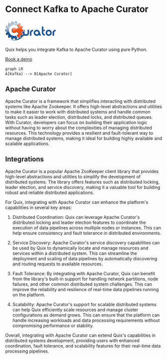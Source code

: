 # Connect Kafka to Apache Curator

![](./images/logo_1.jpg)

Quix helps you integrate Kafka to Apache Curator using pure Python.

<div>
<a class="md-button md-button--primary" href="https://share.hsforms.com/1iW0TmZzKQMChk0lxd_tGiw4yjw2?__hstc=175542013.2303933fbd746c0ac86d9ccbe9bc9100.1728383268831.1729603416735.1729620918855.31&__hssc=175542013.1.1729620918855&__hsfp=2132701734" target="_blank" style="margin-right:.5rem;">Book a demo</a>
<br/>
</div>

```mermaid
graph LR
A[Kafka] --> B[Apache Curator]
```

## Apache Curator

Apache Curator is a framework that simplifies interacting with distributed systems like Apache Zookeeper. It offers high-level abstractions and utilities to make it easier to work with distributed systems and handle common tasks such as leader election, distributed locks, and distributed queues. With Curator, developers can focus on building their application logic without having to worry about the complexities of managing distributed resources. This technology provides a resilient and fault-tolerant way to manage distributed systems, making it ideal for building highly available and scalable applications.

## Integrations

Apache Curator is a popular Apache ZooKeeper client library that provides high-level abstractions and utilities to simplify the development of distributed systems. The library offers features such as distributed locking, leader election, and service discovery, making it a valuable tool for building robust and reliable distributed applications.

For Quix, integrating with Apache Curator can enhance the platform's capabilities in several key areas:

1. Distributed Coordination: Quix can leverage Apache Curator's distributed locking and leader election features to coordinate the execution of data pipelines across multiple nodes or instances. This can help ensure consistency and fault tolerance in distributed environments.

2. Service Discovery: Apache Curator's service discovery capabilities can be used by Quix to dynamically locate and manage resources and services within a distributed system. This can streamline the deployment and scaling of data pipelines by automatically discovering and routing requests to available resources.

3. Fault Tolerance: By integrating with Apache Curator, Quix can benefit from the library's built-in support for handling network partitions, node failures, and other common distributed system challenges. This can improve the reliability and resilience of real-time data pipelines running on the platform.

4. Scalability: Apache Curator's support for scalable distributed systems can help Quix efficiently scale resources and manage cluster configurations as demand grows. This can ensure that the platform can handle increasing workloads and data processing requirements without compromising performance or stability.

Overall, integrating with Apache Curator can extend Quix's capabilities in distributed systems development, providing users with enhanced coordination, fault tolerance, and scalability features for their real-time data processing pipelines.

